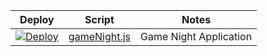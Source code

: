 | Deploy | Script | Notes |
|---|---|---|
|[![Deploy](https://www.herokucdn.com/deploy/button.svg)](https://heroku.com/deploy?template=https://github.com/vineet-sinha/violet-trailhead&env[SCRIPT_NAME]=gameNight.js) | [gameNight.js](gameNight.js) | Game Night Application |